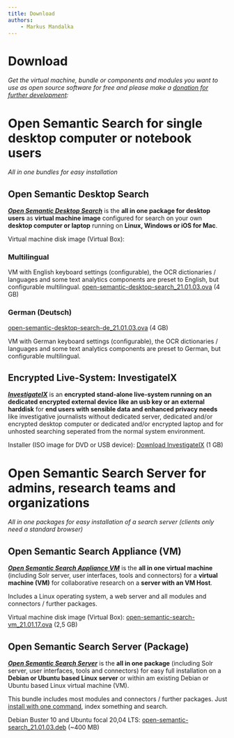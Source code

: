 ```yaml
---
title: Download
authors:
    - Markus Mandalka
---
```


# Download


*Get the virtual machine, bundle or components and modules you want to use as open source software for free and please make a [donation for further development](../donate):*
# Open Semantic Search for single desktop computer or notebook users


*All in one bundles for easy installation*


## Open Semantic Desktop Search


[***Open Semantic Desktop Search***](../doc/desktop_search) is the **all in one package for desktop users** as **virtual machine image** configured for search on your own **desktop computer or laptop** running on **Linux, Windows or iOS for Mac**.

Virtual machine disk image (Virtual Box):


### Multilingual


VM with English keyboard settings (configurable), the OCR dictionaries / languages and some text analytics components are preset to English, but configurable multilingual.
[open-semantic-desktop-search\_21.01.03.ova](https://nx318.your-storageshare.de/s/Be8aYggBD6mAXsr/download) (4 GB)

### German (Deutsch)


[open-semantic-desktop-search-de\_21.01.03.ova](https://nx318.your-storageshare.de/s/ySjYnDRHWWddCp6/download) (4 GB)

VM with German keyboard settings (configurable), the OCR dictionaries / languages and some text analytics components are preset to German, but configurable multilingual.

## Encrypted Live-System: InvestigateIX


[***InvestigateIX***](https://mandalka.name/investigateix/) is an **encrypted stand-alone live-system running on an dedicated encrypted external device like an usb key or an external harddisk** for **end users with sensible data and enhanced privacy needs** like investigative journalists without dedicated server, dedicated and/or encrypted desktop computer or dedicated and/or encrypted laptop and for unhosted searching seperated from the normal system environment.

Installer (ISO image for DVD or USB device):
[Download InvestigateIX](https://mandalka.name/investigateix/download) (1 GB)



# Open Semantic Search Server for admins, research teams and organizations


*All in one packages for easy installation of a search server (clients only need a standard browser)*
## Open Semantic Search Appliance (VM)


[***Open Semantic Search Appliance VM***](../doc/admin/install/search_appliance) is the **all in one virtual machine** (including Solr server, user interfaces, tools and connectors) for a **virtual machine (VM)** for collaborative research on a **server with an VM Host**.

Includes a Linux operating system, a web server and all modules and connectors / further packages.

Virtual machine disk image (Virtual Box):
[open-semantic-search-vm\_21.01.17.ova](https://nx318.your-storageshare.de/s/GHWeDYwEJYbTp6S/download) (2,5 GB)



## Open Semantic Search Server (Package)


[***Open Semantic Search Server***](../doc/admin/install/search_server) is the **all in one package** (including Solr server, user interfaces, tools and connectors) for easy full installation on a **Debian or Ubuntu based Linux server** or within am existing Debian or Ubuntu based Linux virtual machine (VM).

This bundle includes most modules and connectors / further packages. Just [install with one command](../doc/admin/install/search_server), index something and search.

Debian Buster 10 and Ubuntu focal 20,04 LTS: [open-semantic-search\_21.01.03.deb](https://opensemanticsearch.org/download/open-semantic-search_21.01.03.deb) (~400 MB)
